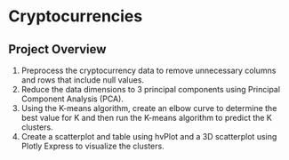 # Cryptocurrencies

## Project Overview
1. Preprocess the cryptocurrency data to remove unnecessary columns and rows that include null values.
2. Reduce the data dimensions to 3 principal components using Principal Component Analysis (PCA).
3. Using the K-means algorithm, create an elbow curve to determine the best value for K and then run the K-means algorithm to predict the K clusters.
4. Create a scatterplot and table using hvPlot and a 3D scatterplot using Plotly Express to visualize the clusters.
